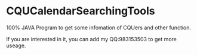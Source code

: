 # CQUCalendarSearchingTools

100% JAVA Program to get some infomation of CQUers and other function. 

If you are interested in it, you can add my QQ:983153503 to get more useage.
